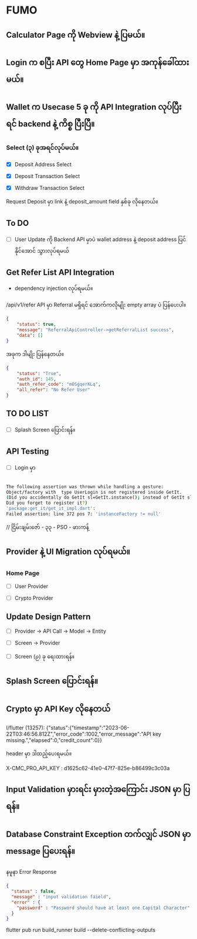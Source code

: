 # FUMO



## Calculator Page ကို Webview နဲ့ ပြမယ်။


## Login က စပြီး API တွေ Home Page မှာ အကုန်ခေါ်ထားမယ်။


## Wallet က Usecase 5 ခု ကို API Integration လုပ်ပြီးရင် backend  နဲ့ ကိစ္စ ပြီးပြီ။

### Select (၃) ခုအရင်လုပ်မယ်။

- [x] Deposit Address Select
- [x] Deposit Transaction Select
- [x] Withdraw Transaction Select


Request Deposit မှာ link နဲ့ deposit_amount field နှစ်ခု လိုနေတယ်။

## To DO

- [ ] User Update ကို Backend API မှာပဲ wallet address နဲ့ deposit address ပြင်နိုင်အောင် သွားလုပ်ရမယ်



## Get Refer List API Integration

- dependency injection လုပ်ရမယ်။

/api/v1/refer API မှာ Referral မရှိရင် အောက်ကလိုမျိုး empty array ပဲ ပြန်ပေးပါ။

```json
{
    "status": true,
    "message": "ReferralApiController->getReferralList success",
    "data": []
}
```


အခုက ဒါမျိုး ပြန်နေတယ်။
```json
{
    "status": "True",
    "auth_id": 145,
    "auth_refer_code": "mOSgqerKLq",
    "all_refer": "No Refer User"
}
```
## TO DO LIST

- [ ] Splash Screen ပြောင်းရန်။

## API Testing 

- [ ] Login မှာ 

```bash

The following assertion was thrown while handling a gesture:
Object/factory with  type UserLogin is not registered inside GetIt.
(Did you accidentally do GetIt sl=GetIt.instance(); instead of GetIt sl=GetIt.instance;
Did you forget to register it?)
'package:get_it/get_it_impl.dart':
Failed assertion: line 372 pos 7: 'instanceFactory != null'
```


// ငြိမ်းချမ်းဇော်  - ၃၃ - PSO - ဖားကန့် 

## Provider နဲ့ UI Migration လုပ်ရမယ်။

### Home Page
- [ ] User Provider 
- [ ] Crypto Provider


## Update Design Pattern

- [ ] Provider -> API Call -> Model -> Entity
- [ ] Screen -> Provider

- [ ] Screen (၉) ခု ရေးထားရန်။

## Splash Screen ပြောင်းရန်။

## Crypto မှာ API Key လိုနေတယ်


I/flutter (13257): {"status":{"timestamp":"2023-06-22T03:46:56.812Z","error_code":1002,"error_message":"API key missing.","elapsed":0,"credit_count":0}}

header မှာ ဒါထည့်ပေးရမယ်။

X-CMC_PRO_API_KEY : d1625c62-41e0-47f7-825e-b86499c3c03a

## Input Validation မှားရင်း မှားတဲ့အကြောင်း JSON မှာ ပြရန်။

## Database Constraint Exception တက်လျှင် JSON မှာ message ပြပေးရန်။

နမူနာ Error Response

```json
{
  "status" : false,
  "message" : "input validation faield",
  "error" : {
    "password" : "Password should have at least one Capital Character"
  }
}
```

flutter pub run build_runner build --delete-conflicting-outputs